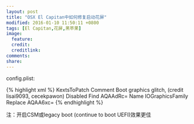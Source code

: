 ```yaml
---
layout: post
title: "OSX El Capitan中如何修复启动花屏"
modified: 2016-01-10 11:50:11 +0800
tags: [El Capitan,花屏,黑苹果]
image:
  feature: 
  credit: 
  creditlink: 
comments: 
share: 
---
```

config.plist:

{% highlight xml %}
<key>KextsToPatch</key>
<array>
<dict>
    <key>Comment</key>
    <string>Boot graphics glitch, (credit lisai9093, cecekpawon)</string>
    <key>Disabled</key>
    <true/>
    <key>Find</key>
    <data>AQAAdRc=</data>
    <key>Name</key>
    <string>IOGraphicsFamily</string>
    <key>Replace</key>
    <data>AQAA6xc=</data>
</dict>
</array>
{% endhighlight %}

 注：开启CSM或legacy boot (continue to boot UEFI)效果更佳
